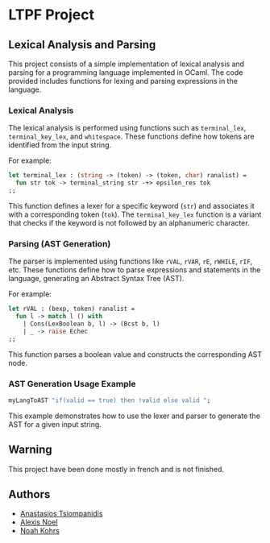 # LTPF Project 

## Lexical Analysis and Parsing

This project consists of a simple implementation of lexical analysis and parsing for a programming language implemented in OCaml. The code provided includes functions for lexing and parsing expressions in the language.

### Lexical Analysis

The lexical analysis is performed using functions such as `terminal_lex`, `terminal_key_lex`, and `whitespace`. These functions define how tokens are identified from the input string.

For example:
```ocaml
let terminal_lex : (string -> (token) -> (token, char) ranalist) =
  fun str tok -> terminal_string str -+> epsilon_res tok
;;
```

This function defines a lexer for a specific keyword (`str`) and associates it with a corresponding token (`tok`). The `terminal_key_lex` function is a variant that checks if the keyword is not followed by an alphanumeric character.

### Parsing (AST Generation)

The parser is implemented using functions like `rVAL`, `rVAR`, `rE`, `rWHILE`, `rIF`, etc. These functions define how to parse expressions and statements in the language, generating an Abstract Syntax Tree (AST).

For example:
```ocaml
let rVAL : (bexp, token) ranalist =
  fun l -> match l () with
    | Cons(LexBoolean b, l) -> (Bcst b, l)
    | _ -> raise Echec
;;
```

This function parses a boolean value and constructs the corresponding AST node.

### AST Generation Usage Example

```ocaml
myLangToAST "if(valid == true) then !valid else valid "; 
```

This example demonstrates how to use the lexer and parser to generate the AST for a given input string.

## Warning

This project have been done mostly in french and is not finished.

## Authors 

- [Anastasios Tsiompanidis](https://github.com/AnastasiosTsio)
- [Alexis Noel](https://github.com/alexisnoeluga)
- [Noah Kohrs](https://github.com/noahkohrs)